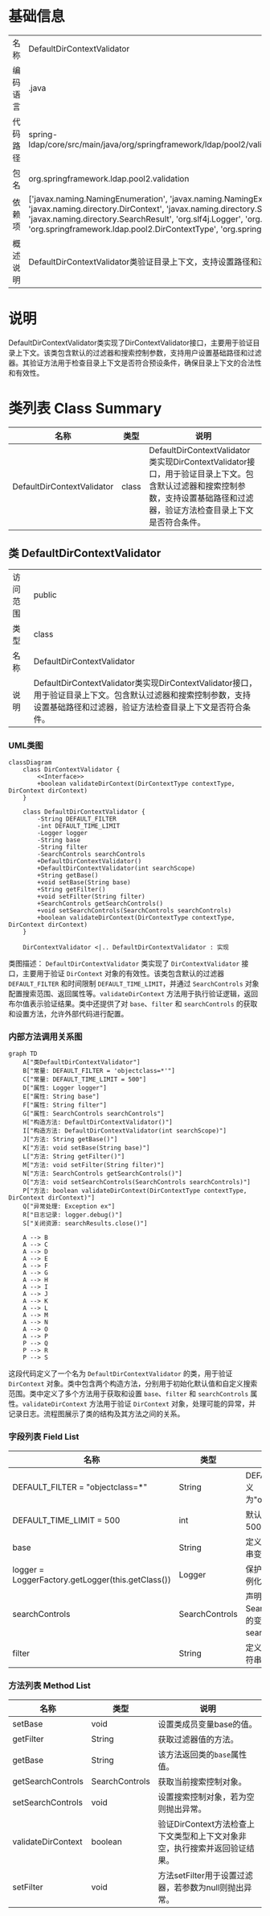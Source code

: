 # 基础信息

|      |      |
|------|------|
| 名称 | DefaultDirContextValidator |
| 编码语言 | .java |
| 代码路径 | spring-ldap/core/src/main/java/org/springframework/ldap/pool2/validation/DefaultDirContextValidator.java |
| 包名 | org.springframework.ldap.pool2.validation |
| 依赖项 | ['javax.naming.NamingEnumeration', 'javax.naming.NamingException', 'javax.naming.directory.DirContext', 'javax.naming.directory.SearchControls', 'javax.naming.directory.SearchResult', 'org.slf4j.Logger', 'org.slf4j.LoggerFactory', 'org.springframework.ldap.pool2.DirContextType', 'org.springframework.util.Assert'] |
| 概述说明 | DefaultDirContextValidator类验证目录上下文，支持设置路径和过滤器，检查条件。 |

# 说明

DefaultDirContextValidator类实现了DirContextValidator接口，主要用于验证目录上下文。该类包含默认的过滤器和搜索控制参数，支持用户设置基础路径和过滤器。其验证方法用于检查目录上下文是否符合预设条件，确保目录上下文的合法性和有效性。

# 类列表 Class Summary

| 名称   | 类型  | 说明 |
|-------|------|-------------|
| DefaultDirContextValidator | class | DefaultDirContextValidator类实现DirContextValidator接口，用于验证目录上下文。包含默认过滤器和搜索控制参数，支持设置基础路径和过滤器，验证方法检查目录上下文是否符合条件。 |



## 类 DefaultDirContextValidator

|      |      |
|------|------|
| 访问范围 | public |
| 类型 | class |
| 名称 | DefaultDirContextValidator |
| 说明 | DefaultDirContextValidator类实现DirContextValidator接口，用于验证目录上下文。包含默认过滤器和搜索控制参数，支持设置基础路径和过滤器，验证方法检查目录上下文是否符合条件。 |


### UML类图

```mermaid
classDiagram
    class DirContextValidator {
        <<Interface>>
        +boolean validateDirContext(DirContextType contextType, DirContext dirContext)
    }

    class DefaultDirContextValidator {
        -String DEFAULT_FILTER
        -int DEFAULT_TIME_LIMIT
        -Logger logger
        -String base
        -String filter
        -SearchControls searchControls
        +DefaultDirContextValidator()
        +DefaultDirContextValidator(int searchScope)
        +String getBase()
        +void setBase(String base)
        +String getFilter()
        +void setFilter(String filter)
        +SearchControls getSearchControls()
        +void setSearchControls(SearchControls searchControls)
        +boolean validateDirContext(DirContextType contextType, DirContext dirContext)
    }

    DirContextValidator <|.. DefaultDirContextValidator : 实现
```

类图描述：
`DefaultDirContextValidator` 类实现了 `DirContextValidator` 接口，主要用于验证 `DirContext` 对象的有效性。该类包含默认的过滤器 `DEFAULT_FILTER` 和时间限制 `DEFAULT_TIME_LIMIT`，并通过 `SearchControls` 对象配置搜索范围、返回属性等。`validateDirContext` 方法用于执行验证逻辑，返回布尔值表示验证结果。类中还提供了对 `base`、`filter` 和 `searchControls` 的获取和设置方法，允许外部代码进行配置。


### 内部方法调用关系图

```mermaid
graph TD
    A["类DefaultDirContextValidator"]
    B["常量: DEFAULT_FILTER = 'objectclass=*'"]
    C["常量: DEFAULT_TIME_LIMIT = 500"]
    D["属性: Logger logger"]
    E["属性: String base"]
    F["属性: String filter"]
    G["属性: SearchControls searchControls"]
    H["构造方法: DefaultDirContextValidator()"]
    I["构造方法: DefaultDirContextValidator(int searchScope)"]
    J["方法: String getBase()"]
    K["方法: void setBase(String base)"]
    L["方法: String getFilter()"]
    M["方法: void setFilter(String filter)"]
    N["方法: SearchControls getSearchControls()"]
    O["方法: void setSearchControls(SearchControls searchControls)"]
    P["方法: boolean validateDirContext(DirContextType contextType, DirContext dirContext)"]
    Q["异常处理: Exception ex"]
    R["日志记录: logger.debug()"]
    S["关闭资源: searchResults.close()"]

    A --> B
    A --> C
    A --> D
    A --> E
    A --> F
    A --> G
    A --> H
    A --> I
    A --> J
    A --> K
    A --> L
    A --> M
    A --> N
    A --> O
    A --> P
    P --> Q
    P --> R
    P --> S
```

这段代码定义了一个名为 `DefaultDirContextValidator` 的类，用于验证 `DirContext` 对象。类中包含两个构造方法，分别用于初始化默认值和自定义搜索范围。类中定义了多个方法用于获取和设置 `base`、`filter` 和 `searchControls` 属性。`validateDirContext` 方法用于验证 `DirContext` 对象，处理可能的异常，并记录日志。流程图展示了类的结构及其方法之间的关系。

### 字段列表 Field List

| 名称  | 类型  | 说明 |
|-------|-------|------|
| DEFAULT_FILTER = "objectclass=*" | String | DEFAULT_FILTER定义为"objectclass=*"。 |
| DEFAULT_TIME_LIMIT = 500 | int | 默认时间限制为500。 |
| base | String | 定义了一个私有字符串变量base。 |
| logger = LoggerFactory.getLogger(this.getClass()) | Logger | 保护性日志记录器实例化。 |
| searchControls | SearchControls | 声明了一个私有SearchControls类型的变量searchControls。 |
| filter | String | 定义了一个私有的字符串变量filter。 |

### 方法列表 Method List

| 名称  | 类型  | 说明 |
|-------|-------|------|
| setBase | void | 设置类成员变量base的值。 |
| getFilter | String | 获取过滤器值的方法。 |
| getBase | String | 该方法返回类的`base`属性值。 |
| getSearchControls | SearchControls | 获取当前搜索控制对象。 |
| setSearchControls | void | 设置搜索控制对象，若为空则抛出异常。 |
| validateDirContext | boolean | 验证DirContext方法检查上下文类型和上下文对象非空，执行搜索并返回验证结果。 |
| setFilter | void | 方法setFilter用于设置过滤器，若参数为null则抛出异常。 |




